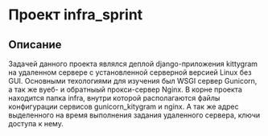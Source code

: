 # Проект infra_sprint
## Описание
Задачей данного проекта являлся деплой django-приложения kittygram на удаленном сервере с установленной серверной версией Linux без GUI. Основными техологиями для изучения был WSGI сервер Gunicorn, а так же вуеб- и обратныый прокси-сервер Nginx. 
В корне проекта находится папка infra, внутри которой располагаются файлы конфигурации сервисов gunicorn_kitygram и nginx. А так же адрес выделенного на время выполнения задания удаленного сервера, ключи доступа к нему.
